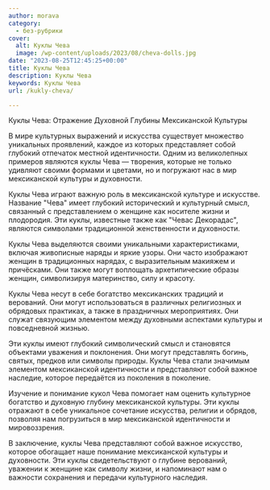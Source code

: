 ```yaml
---
author: morava
category:
  - без-рубрики
cover:
  alt: Куклы Чева
  image: /wp-content/uploads/2023/08/cheva-dolls.jpg
date: "2023-08-25T12:45:25+00:00"
title: Куклы Чева
description: Куклы Чева
keywords: Куклы Чева
url: /kukly-cheva/

---
```

Куклы Чева: Отражение Духовной Глубины Мексиканской Культуры

В мире культурных выражений и искусства существует множество уникальных проявлений, каждое из которых представляет собой глубокий отпечаток местной идентичности. Одним из великолепных примеров являются куклы Чева — творения, которые не только удивляют своими формами и цветами, но и погружают нас в мир мексиканской культуры и духовности.

Куклы Чева играют важную роль в мексиканской культуре и искусстве. Название "Чева" имеет глубокий исторический и культурный смысл, связанный с представлением о женщине как носителе жизни и плодородия. Эти куклы, известные также как "Чевас Декорадас", являются символами традиционной женственности и духовности.

Куклы Чева выделяются своими уникальными характеристиками, включая живописные наряды и яркие узоры. Они часто изображают женщин в традиционных нарядах, с выразительным макияжем и причёсками. Они также могут воплощать архетипические образы женщин, символизируя материнство, силу и красоту.

Куклы Чева несут в себе богатство мексиканских традиций и верований. Они могут использоваться в различных религиозных и обрядовых практиках, а также в праздничных мероприятиях. Они служат связующим элементом между духовными аспектами культуры и повседневной жизнью.

Эти куклы имеют глубокий символический смысл и становятся объектами уважения и поклонения. Они могут представлять богинь, святых, предков или символы природы. Куклы Чева стали значимым элементом мексиканской идентичности и представляют собой важное наследие, которое передаётся из поколения в поколение.

Изучение и понимание кукол Чева помогает нам оценить культурное богатство и духовную глубину мексиканской культуры. Эти куклы отражают в себе уникальное сочетание искусства, религии и обрядов, позволяя нам погрузиться в мир мексиканской идентичности и мировоззрения.

В заключение, куклы Чева представляют собой важное искусство, которое обогащает наше понимание мексиканской культуры и духовности. Эти куклы свидетельствуют о глубине верований, уважении к женщине как символу жизни, и напоминают нам о важности сохранения и передачи культурного наследия.

